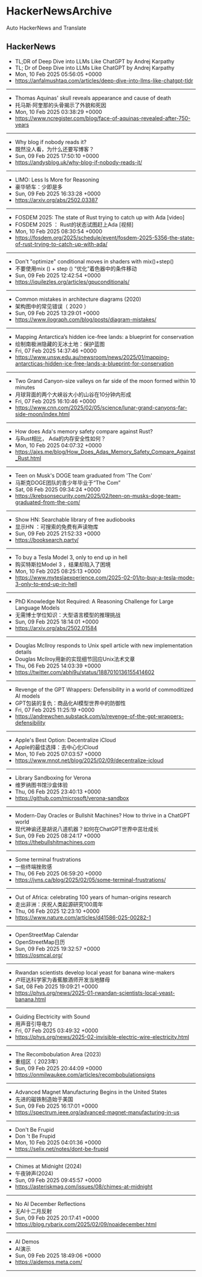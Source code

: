 # HackerNewsArchive
Auto HackerNews and Translate

## HackerNews
* TL;DR of Deep Dive into LLMs Like ChatGPT by Andrej Karpathy
* TL; Dr of Deep Dive into LLMs Like ChatGPT by Andrej Karpathy
* Mon, 10 Feb 2025 05:56:05 +0000
* https://anfalmushtaq.com/articles/deep-dive-into-llms-like-chatgpt-tldr
----
* Thomas Aquinas' skull reveals appearance and cause of death
* 托马斯·阿奎那的头骨揭示了外貌和死因
* Mon, 10 Feb 2025 03:38:29 +0000
* https://www.ncregister.com/blog/face-of-aquinas-revealed-after-750-years
----
* Why blog if nobody reads it?
* 既然没人看，为什么还要写博客？
* Sun, 09 Feb 2025 17:50:10 +0000
* https://andysblog.uk/why-blog-if-nobody-reads-it/
----
* LIMO: Less Is More for Reasoning
* 豪华轿车：少即是多
* Sun, 09 Feb 2025 16:33:28 +0000
* https://arxiv.org/abs/2502.03387
----
* FOSDEM 2025: The state of Rust trying to catch up with Ada [video]
* FOSDEM 2025 ： Rust的状态试图赶上Ada [视频]
* Mon, 10 Feb 2025 08:30:54 +0000
* https://fosdem.org/2025/schedule/event/fosdem-2025-5356-the-state-of-rust-trying-to-catch-up-with-ada/
----
* Don't "optimize" conditional moves in shaders with mix()+step()
* 不要使用mix () + step () “优化”着色器中的条件移动
* Sun, 09 Feb 2025 12:42:54 +0000
* https://iquilezles.org/articles/gpuconditionals/
----
* Common mistakes in architecture diagrams (2020)
* 架构图中的常见错误（ 2020 ）
* Sun, 09 Feb 2025 13:29:01 +0000
* https://www.ilograph.com/blog/posts/diagram-mistakes/
----
* Mapping Antarctica’s hidden ice-free lands: a blueprint for conservation
* 绘制南极洲隐藏的无冰土地：保护蓝图
* Fri, 07 Feb 2025 14:37:46 +0000
* https://www.unsw.edu.au/newsroom/news/2025/01/mapping-antarcticas-hidden-ice-free-lands-a-blueprint-for-conservation
----
* Two Grand Canyon-size valleys on far side of the moon formed within 10 minutes
* 月球背面的两个大峡谷大小的山谷在10分钟内形成
* Fri, 07 Feb 2025 16:10:46 +0000
* https://www.cnn.com/2025/02/05/science/lunar-grand-canyons-far-side-moon/index.html
----
* How does Ada's memory safety compare against Rust?
* 与Rust相比， Ada的内存安全性如何？
* Mon, 10 Feb 2025 04:07:32 +0000
* https://ajxs.me/blog/How_Does_Adas_Memory_Safety_Compare_Against_Rust.html
----
* Teen on Musk's DOGE team graduated from 'The Com'
* 马斯克DOGE团队的青少年毕业于“The Com”
* Sat, 08 Feb 2025 09:34:24 +0000
* https://krebsonsecurity.com/2025/02/teen-on-musks-doge-team-graduated-from-the-com/
----
* Show HN: Searchable library of free audiobooks
* 显示HN ：可搜索的免费有声读物库
* Sun, 09 Feb 2025 21:52:33 +0000
* https://booksearch.party/
----
* To buy a Tesla Model 3, only to end up in hell
* 购买特斯拉Model 3 ，结果却陷入了困境
* Mon, 10 Feb 2025 08:25:13 +0000
* https://www.myteslaexperience.com/2025-02-01/to-buy-a-tesla-mode-3-only-to-end-up-in-hell
----
* PhD Knowledge Not Required: A Reasoning Challenge for Large Language Models
* 无需博士学位知识：大型语言模型的推理挑战
* Sun, 09 Feb 2025 18:14:01 +0000
* https://arxiv.org/abs/2502.01584
----
* Douglas McIlroy responds to Unix spell article with new implementation details
* Douglas McIlroy用新的实现细节回应Unix法术文章
* Thu, 06 Feb 2025 14:03:39 +0000
* https://twitter.com/abhi9u/status/1887010136155414602
----
* Revenge of the GPT Wrappers: Defensibility in a world of commoditized AI models
* GPT包装的复仇：商品化AI模型世界中的防御性
* Fri, 07 Feb 2025 11:25:19 +0000
* https://andrewchen.substack.com/p/revenge-of-the-gpt-wrappers-defensibility
----
* Apple's Best Option: Decentralize iCloud
* Apple的最佳选择：去中心化iCloud
* Mon, 10 Feb 2025 07:03:57 +0000
* https://www.mnot.net/blog/2025/02/09/decentralize-icloud
----
* Library Sandboxing for Verona
* 维罗纳图书馆沙盒体验
* Thu, 06 Feb 2025 23:40:13 +0000
* https://github.com/microsoft/verona-sandbox
----
* Modern-Day Oracles or Bullshit Machines? How to thrive in a ChatGPT world
* 现代神谕还是胡说八道机器？如何在ChatGPT世界中茁壮成长
* Sun, 09 Feb 2025 08:24:17 +0000
* https://thebullshitmachines.com
----
* Some terminal frustrations
* 一些终端挫败感
* Thu, 06 Feb 2025 06:59:20 +0000
* https://jvns.ca/blog/2025/02/05/some-terminal-frustrations/
----
* Out of Africa: celebrating 100 years of human-origins research
* 走出非洲：庆祝人类起源研究100周年
* Thu, 06 Feb 2025 12:23:10 +0000
* https://www.nature.com/articles/d41586-025-00282-1
----
* OpenStreetMap Calendar
* OpenStreetMap日历
* Sun, 09 Feb 2025 19:32:57 +0000
* https://osmcal.org/
----
* Rwandan scientists develop local yeast for banana wine-makers
* 卢旺达科学家为香蕉酿酒师开发当地酵母
* Sat, 08 Feb 2025 19:09:21 +0000
* https://phys.org/news/2025-01-rwandan-scientists-local-yeast-banana.html
----
* Guiding Electricity with Sound
* 用声音引导电力
* Fri, 07 Feb 2025 03:49:32 +0000
* https://phys.org/news/2025-02-invisible-electric-wire-electricity.html
----
* The Recombobulation Area (2023)
* 重组区（ 2023年）
* Sun, 09 Feb 2025 20:44:09 +0000
* https://onmilwaukee.com/articles/recombobulationsigns
----
* Advanced Magnet Manufacturing Begins in the United States
* 先进的磁铁制造始于美国
* Sun, 09 Feb 2025 16:17:01 +0000
* https://spectrum.ieee.org/advanced-magnet-manufacturing-in-us
----
* Don't Be Frupid
* Don 't Be Frupid
* Mon, 10 Feb 2025 04:01:36 +0000
* https://selix.net/notes/dont-be-frupid
----
* Chimes at Midnight (2024)
* 午夜钟声(2024)
* Sun, 09 Feb 2025 09:45:57 +0000
* https://asteriskmag.com/issues/08/chimes-at-midnight
----
* No AI December Reflections
* 无AI十二月反射
* Sun, 09 Feb 2025 20:17:41 +0000
* https://blog.rybarix.com/2025/02/09/noaidecember.html
----
* AI Demos
* AI演示
* Sun, 09 Feb 2025 18:49:06 +0000
* https://aidemos.meta.com/
----

